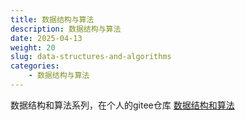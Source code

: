 ```yaml
---
title: 数据结构与算法
description: 数据结构与算法
date: 2025-04-13
weight: 20
slug: data-structures-and-algorithms
categories:
    - 数据结构与算法
---
```



数据结构和算法系列，在个人的gitee仓库
[数据结构和算法](https://gitee.com/sfw003/data-structures-and-algorithms)
